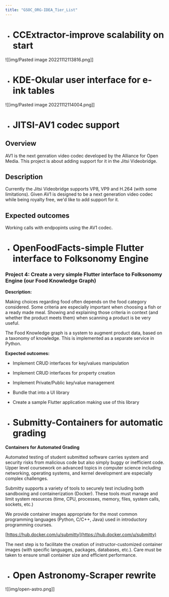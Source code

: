 ```yaml
---
title: "GSOC_ORG-IDEA_Tier_List"
---
```


- # CCExtractor-improve scalability on start
![[img/Pasted image 20221112113816.png]]

- # KDE-Okular user interface for e-ink tables
![[img/Pasted image 20221112114004.png]]

- # JITSI-AV1 codec support
## Overview

AV1 is the next genration video codec developed by the Alliance for Open Media. This project is about adding support for it in the Jitsi Videobridge.

## Description

Currently the Jitsi Videobridge supports VP8, VP9 and H.264 (with some limitations). Given AV1 is designed to be a next generation video codec while being royalty free, we'd like to add support for it.

## Expected outcomes

Working calls with endpopints using the AV1 codec.

- # OpenFoodFacts-simple Flutter interface to Folksonomy Engine
### Project 4: Create a very simple Flutter interface to Folksonomy Engine (our Food Knowledge Graph)

**Description:** 

Making choices regarding food often depends on the food category considered. Some criteria are especially important when choosing a fish or a ready made meal. Showing and explaining those criteria in context (and whether the product meets them) when scanning a product is be very useful.

The Food Knowledge graph is a system to augment product data, based on a taxonomy of knowledge. This is implemented as a separate service in Python.

**Expected outcomes:**

-   Implement CRUD interfaces for key/values manipulation
    
-   Implement CRUD interfaces for property creation
    
-   Implement Private/Public key/value management
    
-   Bundle that into a UI library
    
-   Create a sample Flutter application making use of this library

- # Submitty-Containers for automatic grading
**Containers for Automated Grading**

Automated testing of student submitted software carries system and security risks from malicious code but also simply buggy or inefficient code. Upper level coursework on advanced topics in computer science including networking, operating systems, and kernel development are especially complex challenges.

Submitty supports a variety of tools to securely test including both sandboxing and containerization (Docker). These tools must manage and limit system resources (time, CPU, processes, memory, files, system calls, sockets, etc.)

We provide container images appropriate for the most common programming languages (Python, C/C++, Java) used in introductory programming courses.

[https://hub.docker.com/u/submitty](https://hub.docker.com/u/submitty)

The next step is to facilitate the creation of instructor-customized container images (with specific languages, packages, databases, etc.). Care must be taken to ensure small container size and efficient performance.

- # Open Astronomy-Scraper rewrite
![[img/open-astro.png]]